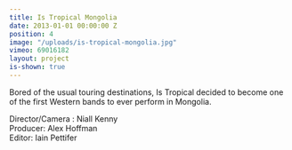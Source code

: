 ```yaml
---
title: Is Tropical Mongolia
date: 2013-01-01 00:00:00 Z
position: 4
image: "/uploads/is-tropical-mongolia.jpg"
vimeo: 69016182
layout: project
is-shown: true
---
```


Bored of the usual touring destinations, Is Tropical decided to become one of the first Western bands to ever perform in Mongolia.

Director/Camera : Niall Kenny  
Producer: Alex Hoffman  
Editor: Iain Pettifer  
